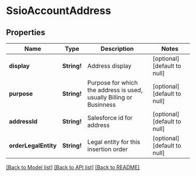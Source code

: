 # SsioAccountAddress

## Properties
Name | Type | Description | Notes
------------ | ------------- | ------------- | -------------
**display** | **String!** | Address display | [optional] [default to null]
**purpose** | **String!** | Purpose for which the address is used, usually Billing or Businness | [optional] [default to null]
**addressId** | **String!** | Salesforce id for address | [optional] [default to null]
**orderLegalEntity** | **String!** | Legal entity for this insertion order | [optional] [default to null]

[[Back to Model list]](../README.md#documentation-for-models) [[Back to API list]](../README.md#documentation-for-api-endpoints) [[Back to README]](../README.md)


